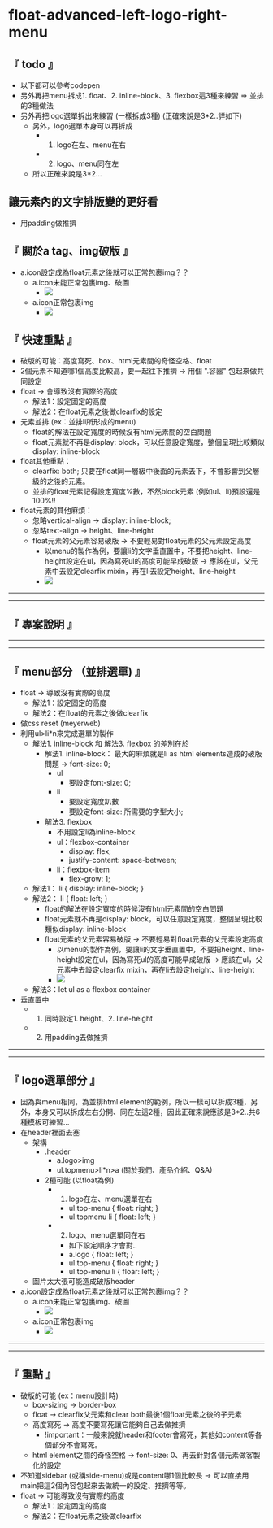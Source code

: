 # float-advanced-left-logo-right-menu

## 『 todo 』
- 以下都可以參考codepen
- 另外再把menu拆成1. float、2. inline-block、3. flexbox這3種來練習 => 並排的3種做法
- 另外再把logo選單拆出來練習 (一樣拆成3種) (正確來說是3*2..詳如下)
    - 另外，logo選單本身可以再拆成
        - 1. logo在左、menu在右
        - 2. logo、menu同在左
    - 所以正確來說是3*2...

## 讓元素內的文字排版變的更好看
- 用padding做推擠

## 『 關於a tag、img破版  』
- a.icon設定成為float元素之後就可以正常包裹img？？
    - a.icon未能正常包裹img、破圖
        - ![](https://i.imgur.com/2zj011j.png)
    - a.icon正常包裹img
        - ![](https://i.imgur.com/2bz16B4.png)

## 『 快速重點 』
- 破版的可能：高度寫死、box、html元素間的奇怪空格、float
- 2個元素不知道哪1個高度比較高，要一起往下推擠 -> 用個 ".容器" 包起來做共同設定
- float -> 會導致沒有實際的高度
    - 解法1：設定固定的高度
    - 解法2：在float元素之後做clearfix的設定
- 元素並排 (ex：並排li所形成的menu)
    - float的解法在設定寬度的時候沒有html元素間的空白問題
    - float元素就不再是display: block，可以任意設定寬度，整個呈現比較類似display: inline-block
- float其他重點：
    - clearfix: both; 只要在float同一層級中後面的元素去下，不會影響到父層級的之後的元素。
    - 並排的float元素記得設定寬度%數，不然block元素 (例如ul、li)預設還是100%!!
- float元素的其他麻煩：
    - 忽略vertical-align -> display: inline-block;
    - 忽略text-align -> height、line-height
    - float元素的父元素容易破版 -> 不要輕易對float元素的父元素設定高度
        - 以menu的製作為例，要讓li的文字垂直置中，不要把height、line-height設定在ul，因為寫死ul的高度可能早成破版 -> 應該在ul，父元素中去設定clearfix mixin，再在li去設定height、line-height
        - ![](https://i.imgur.com/bzpK6hB.png)

<hr>
<hr>

## 『 專案說明 』

<hr>
<hr>

## 『 menu部分 （並排選單) 』
- float -> 導致沒有實際的高度
    - 解法1：設定固定的高度
    - 解法2：在float的元素之後做clearfix
- 做css reset (meyerweb)
- 利用ul>li*n來完成選單的製作
    - 解法1. inline-block 和 解法3. flexbox 的差別在於
        - 解法1. inline-block： 最大的麻煩就是li as html elements造成的破版問題 -> font-size: 0;
            - ul
                - 要設定font-size: 0;
            - li
                - 要設定寬度趴數
                - 要設定font-size: 所需要的字型大小;
        - 解法3. flexbox
            - 不用設定li為inline-block
            - ul：flexbox-container
                - display: flex;
                - justify-content: space-between;
            - li：flexbox-item
                - flex-grow: 1;
    - 解法1： li { display: inline-block; }
    - 解法2： li { float: left; }
        - float的解法在設定寬度的時候沒有html元素間的空白問題
        - float元素就不再是display: block，可以任意設定寬度，整個呈現比較類似display: inline-block
        - float元素的父元素容易破版 -> 不要輕易對float元素的父元素設定高度
            - 以menu的製作為例，要讓li的文字垂直置中，不要把height、line-height設定在ul，因為寫死ul的高度可能早成破版 -> 應該在ul，父元素中去設定clearfix mixin，再在li去設定height、line-height
            - ![](https://i.imgur.com/bzpK6hB.png)
    - 解法3：let ul as a flexbox container
- 垂直置中
    - 1. 同時設定1. height、2. line-height
    - 2. 用padding去做推擠

<hr>
<hr>

## 『 logo選單部分 』
- 因為與menu相同，為並排html element的範例，所以一樣可以拆成3種，另外，本身又可以拆成左右分開、同在左這2種，因此正確來說應該是3*2..共6種模板可練習...
- 在header裡面去塞
    - 架構
        - .header
            - a.logo>img
            - ul.topmenu>li*n>a (關於我們、產品介紹、Q&A)
        - 2種可能 (以float為例)
            - 1. logo在左、menu選單在右
                - ul.top-menu { float: right; }  
                - ul.topmenu li { float: left; }
            - 2. logo、menu選單同在右
                - 如下設定順序才會對..
                - a.logo { float: left; }
                - ul.top-menu { float: right; }
                - ul.top-menu li { floar: left; }
    - 圖片太大張可能造成破版header
- a.icon設定成為float元素之後就可以正常包裹img？？
    - a.icon未能正常包裹img、破圖
        - ![](https://i.imgur.com/2zj011j.png)
    - a.icon正常包裹img
        - ![](https://i.imgur.com/2bz16B4.png)

<hr>
<hr>

## 『 重點 』
- 破版的可能 (ex：menu設計時)
    - box-sizing -> border-box
    - float -> clearfix父元素和clear both最後1個float元素之後的子元素
    - 高度寫死 -> 高度不要寫死讓它能夠自己去做推擠
        - !important：一般來說就header和footer會寫死，其他如content等各個部分不會寫死。
    - html element之間的奇怪空格 -> font-size: 0、再去針對各個元素做客製化的設定
- 不知道sidebar (或稱side-menu)或是content哪1個比較長 -> 可以直接用main把這2個內容包起來去做統一的設定、推擠等等。
- float -> 可能導致沒有實際的高度
    - 解法1：設定固定的高度
    - 解法2：在float元素之後做clearfix